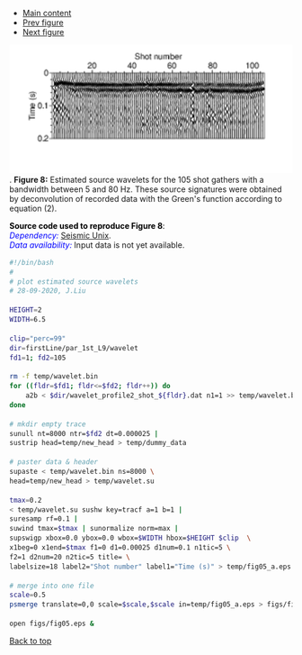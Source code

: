 - [Main content](ch5_main.md)
- [Prev figure](ch5_fig05.md)
- [Next figure](ch5_fig07.md)

<img src="Figs/ch5_fig08.png" alt="Figure 06" style="zoom: 200%;" />.
**Figure 8:** Estimated source wavelets for the 105 shot gathers with a bandwidth between 5 and 80 Hz. These source signatures were obtained by deconvolution of recorded data with the Green's function according to equation (2).
    

<span style="color:black"> **Source code used to reproduce Figure 8**: </span> <br>
<span style="color:blue"> *Dependency:* </span> [Seismic Unix](https://github.com/JohnWStockwellJr/SeisUnix). <br>
<span style="color:blue"> *Data availability:* </span> Input data is not yet available.


```sh
#!/bin/bash
#
# plot estimated source wavelets
# 28-09-2020, J.Liu

HEIGHT=2
WIDTH=6.5

clip="perc=99"
dir=firstLine/par_1st_L9/wavelet
fd1=1; fd2=105

rm -f temp/wavelet.bin
for ((fldr=$fd1; fldr<=$fd2; fldr++)) do
    a2b < $dir/wavelet_profile2_shot_${fldr}.dat n1=1 >> temp/wavelet.bin 
done

# mkdir empty trace
sunull nt=8000 ntr=$fd2 dt=0.000025 |
sustrip head=temp/new_head > temp/dummy_data

# paster data & header
supaste < temp/wavelet.bin ns=8000 \
head=temp/new_head > temp/wavelet.su

tmax=0.2
< temp/wavelet.su sushw key=tracf a=1 b=1 |
suresamp rf=0.1 |
suwind tmax=$tmax | sunormalize norm=max |
supswigp xbox=0.0 ybox=0.0 wbox=$WIDTH hbox=$HEIGHT $clip  \
x1beg=0 x1end=$tmax f1=0 d1=0.00025 d1num=0.1 n1tic=5 \
f2=1 d2num=20 n2tic=5 title= \
labelsize=18 label2="Shot number" label1="Time (s)" > temp/fig05_a.eps

# merge into one file
scale=0.5
psmerge translate=0,0 scale=$scale,$scale in=temp/fig05_a.eps > figs/fig05.eps

open figs/fig05.eps &

```

<a href="#top">Back to top</a>

